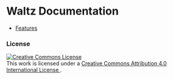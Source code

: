 # Waltz Documentation

- [Features](features/README.md)

### License 

<a rel="license" href="http://creativecommons.org/licenses/by/4.0/">
    <img alt="Creative Commons License" style="border-width:0" src="https://i.creativecommons.org/l/by/4.0/88x31.png" />
</a>
<br/>
This work is licensed under a 
<a rel="license" href="http://creativecommons.org/licenses/by/4.0/">
    Creative Commons Attribution 4.0 International License
</a>.
